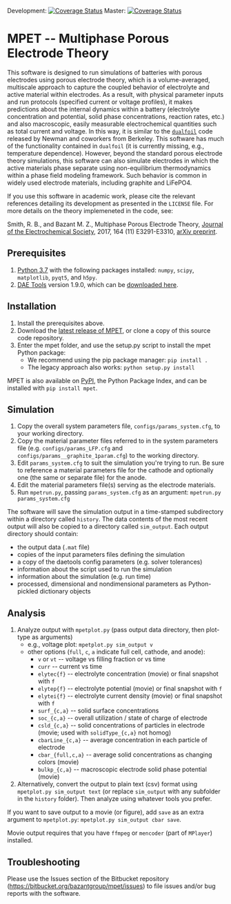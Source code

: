 Development: [![Coverage Status](https://coveralls.io/repos/github/TRI-AMDD/mpet-dev/badge.svg?branch=development)](https://coveralls.io/github/TRI-AMDD/mpet-dev?branch=development)
Master: [![Coverage Status](https://coveralls.io/repos/github/TRI-AMDD/mpet-dev/badge.svg?branch=master)](https://coveralls.io/github/TRI-AMDD/mpet-dev?branch=master)
# MPET -- Multiphase Porous Electrode Theory

This software is designed to run simulations of batteries with porous electrodes using porous electrode theory, which is a volume-averaged, multiscale approach to capture the coupled behavior of electrolyte and active material within electrodes. As a result, with physical parameter inputs and run protocols (specified current or voltage profiles), it makes predictions about the internal dynamics within a battery (electrolyte concentration and potential, solid phase concentrations, reaction rates, etc.) and also macroscopic, easily measurable electrochemical quantities such as total current and voltage. In this way, it is similar to the [`dualfoil`](http://www.cchem.berkeley.edu/jsngrp/fortran.html) code released by Newman and coworkers from Berkeley. This software has much of the functionality contained in `dualfoil` (it is currently missing, e.g., temperature dependence). However, beyond the standard porous electrode theory simulations, this software can also simulate electrodes in which the active materials phase separate using non-equilibrium thermodynamics within a phase field modeling framework. Such behavior is common in widely used electrode materials, including graphite and LiFePO4.

If you use this software in academic work, please cite the relevant references detailing its development as presented in the `LICENSE` file. For more details on the theory implemeneted in the code, see:

Smith, R. B., and Bazant M. Z., Multiphase Porous Electrode Theory, [Journal of the Electrochemical Society](https://doi.org/10.1149/2.0171711jes), 2017, 164 (11) E3291-E3310, [arXiv preprint](https://arxiv.org/abs/1702.08432).

## Prerequisites

1.  [Python 3.7](https://www.python.org/) with the following packages installed: `numpy`, `scipy`, `matplotlib`, `pyqt5`, and `h5py`.
2.  [DAE Tools](http://www.daetools.com/) version 1.9.0, which can be [downloaded here](https://sourceforge.net/projects/daetools/files/daetools/1.9.0/).

## Installation

1.  Install the prerequisites above.
2.  Download the [latest release of MPET](https://bitbucket.org/bazantgroup/mpet/downloads/?tab=tags), or clone a copy of this source code repository.
3.  Enter the mpet folder, and use the setup.py script to install the mpet Python package:
    - We recommend using the pip package manager: `pip install .`
    - The legacy approach also works: `python setup.py install`

MPET is also available on [PyPI](https://pypi.org/project/mpet/), the Python Package Index, and can be installed with `pip install mpet`.

## Simulation

1.  Copy the overall system parameters file, `configs/params_system.cfg`, to your working directory.
2.  Copy the material parameter files referred to in the system parameters file (e.g. `configs/params_LFP.cfg` and `configs/params__graphite_1param.cfg`) to the working directory.
3.  Edit `params_system.cfg` to suit the simulation you're trying to run. Be sure to reference a material parameters file for the cathode and optionally one (the same or separate file) for the anode.
4.  Edit the material parameters file(s) serving as the electrode materials.
5.  Run `mpetrun.py`, passing `params_system.cfg` as an argument:
    `mpetrun.py params_system.cfg`

The software will save the simulation output in a time-stamped subdirectory within a directory called `history`. The data contents of the most recent output will also be copied to a directory called `sim_output`. Each output directory should contain:

- the output data (`.mat` file)
- copies of the input parameters files defining the simulation
- a copy of the daetools config parameters (e.g. solver tolerances)
- information about the script used to run the simulation
- information about the simulation (e.g. run time)
- processed, dimensional and nondimensional parameters as
  Python-pickled dictionary objects

## Analysis

1.  Analyze output with `mpetplot.py` (pass output data directory, then plot-type as arguments)
    - e.g., voltage plot: `mpetplot.py sim_output v`
    - other options (`full`, `c`, `a` indicate full cell, cathode, and anode):
      - `v` or `vt` -- voltage vs filling fraction or vs time
      - `curr` -- current vs time
      - `elytec{f}` -- electrolyte concentration (movie) or final snapshot with `f`
      - `elytep{f}` -- electrolyte potential (movie) or final snapshot with `f`
      - `elytei{f}` -- electrolyte current density (movie) or final snapshot with `f`
      - `surf_{c,a}` -- solid surface concentrations
      - `soc_{c,a}` -- overall utilization / state of charge of electrode
      - `csld_{c,a}` -- solid concentrations of particles in electrode (movie; used with `solidType_{c,a}` not homog)
      - `cbarLine_{c,a}` -- average concentration in each particle of electrode
      - `cbar_{full,c,a}` -- average solid concentrations as changing colors (movie)
      - `bulkp_{c,a}` -- macroscopic electrode solid phase potential (movie)
2.  Alternatively, convert the output to plain text (csv) format using `mpetplot.py sim_output text` (or replace `sim_output` with any subfolder in the `history` folder). Then analyze using whatever tools you prefer.

If you want to save output to a movie (or figure), add `save` as an extra argument to `mpetplot.py`: `mpetplot.py sim_output cbar save`.

Movie output requires that you have `ffmpeg` or `mencoder` (part of `MPlayer`) installed.

## Troubleshooting

Please use the Issues section of the Bitbucket repository (https://bitbucket.org/bazantgroup/mpet/issues) to file issues and/or bug reports with the software.
